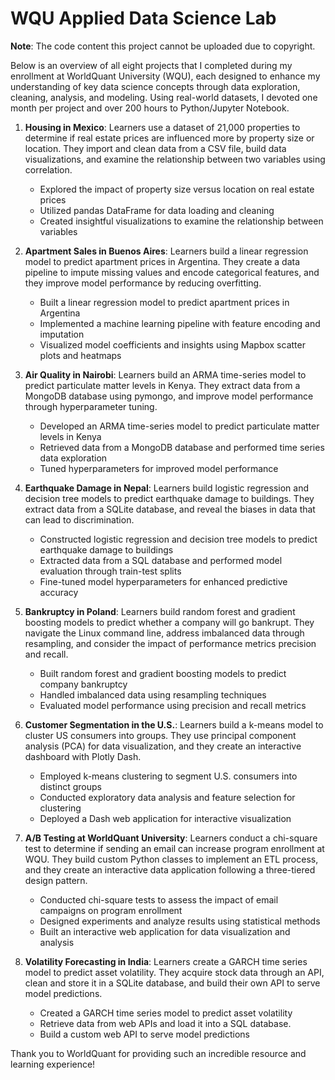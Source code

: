 # WQU Applied Data Science Lab

**Note**: The code content this project cannot be uploaded due to copyright.   

Below is an overview of all eight projects that I completed during my enrollment at WorldQuant University (WQU), each designed to enhance my understanding of key data science concepts through data exploration, cleaning, analysis, and modeling. Using real-world datasets, I devoted one month per project and over 200 hours to Python/Jupyter Notebook.

1) **Housing in Mexico**: Learners use a dataset of 21,000 properties to determine if real estate prices are influenced more by property size or location. They import and clean data from a CSV file, build data visualizations, and examine the relationship between two variables using correlation.
    * Explored the impact of property size versus location on real estate prices
    * Utilized pandas DataFrame for data loading and cleaning
    * Created insightful visualizations to examine the relationship between variables

2) **Apartment Sales in Buenos Aires**: Learners build a linear regression model to predict apartment prices in Argentina. They create a data pipeline to impute missing values and encode categorical features, and they improve model performance by reducing overfitting.
    * Built a linear regression model to predict apartment prices in Argentina
    * Implemented a machine learning pipeline with feature encoding and imputation
    * Visualized model coefficients and insights using Mapbox scatter plots and heatmaps

3) **Air Quality in Nairobi**: Learners build an ARMA time-series model to predict particulate matter levels in Kenya. They extract data from a MongoDB database using pymongo, and improve model performance through hyperparameter tuning.
    * Developed an ARMA time-series model to predict particulate matter levels in Kenya
    * Retrieved data from a MongoDB database and performed time series data exploration
    * Tuned hyperparameters for improved model performance

4) **Earthquake Damage in Nepal**: Learners build logistic regression and decision tree models to predict earthquake damage to buildings. They extract data from a SQLite database, and reveal the biases in data that can lead to discrimination.
    * Constructed logistic regression and decision tree models to predict earthquake damage to buildings
    * Extracted data from a SQL database and performed model evaluation through train-test splits
    * Fine-tuned model hyperparameters for enhanced predictive accuracy

5) **Bankruptcy in Poland**: Learners build random forest and gradient boosting models to predict whether a company will go bankrupt. They navigate the Linux command line, address imbalanced data through resampling, and consider the impact of performance metrics precision and recall.
    * Built random forest and gradient boosting models to predict company bankruptcy
    * Handled imbalanced data using resampling techniques
    * Evaluated model performance using precision and recall metrics

6) **Customer Segmentation in the U.S.**: Learners build a k-means model to cluster US consumers into groups. They use principal component analysis (PCA) for data visualization, and they create an interactive dashboard with Plotly Dash.
    * Employed k-means clustering to segment U.S. consumers into distinct groups
    * Conducted exploratory data analysis and feature selection for clustering
    * Deployed a Dash web application for interactive visualization

7) **A/B Testing at WorldQuant University**: Learners conduct a chi-square test to determine if sending an email can increase program enrollment at WQU. They build custom Python classes to implement an ETL process, and they create an interactive data application following a three-tiered design pattern.
    * Conducted chi-square tests to assess the impact of email campaigns on program enrollment
    * Designed experiments and analyze results using statistical methods
    * Built an interactive web application for data visualization and analysis

8) **Volatility Forecasting in India**: Learners create a GARCH time series model to predict asset volatility. They acquire stock data through an API, clean and store it in a SQLite database, and build their own API to serve model predictions.
    * Created a GARCH time series model to predict asset volatility
    * Retrieve data from web APIs and load it into a SQL database.
    * Build a custom web API to serve model predictions

Thank you to WorldQuant for providing such an incredible resource and learning experience!  
